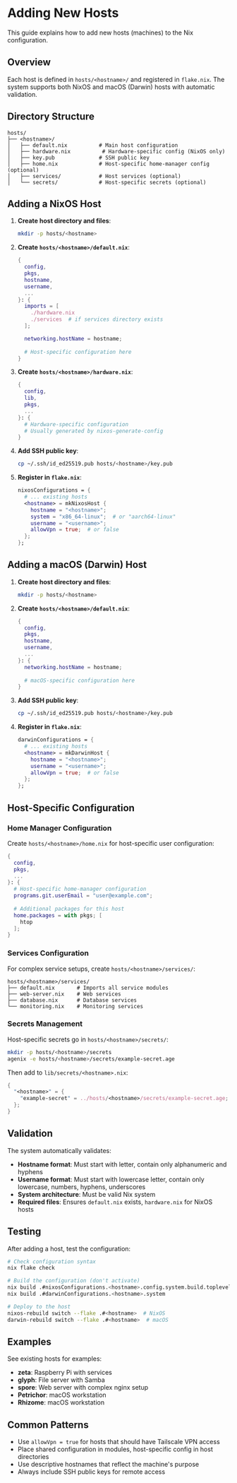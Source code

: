 # Adding New Hosts

This guide explains how to add new hosts (machines) to the Nix configuration.

## Overview

Each host is defined in `hosts/<hostname>/` and registered in `flake.nix`. The system supports both NixOS and macOS (Darwin) hosts with automatic validation.

## Directory Structure

```
hosts/
├── <hostname>/
│   ├── default.nix          # Main host configuration
│   ├── hardware.nix          # Hardware-specific config (NixOS only)
│   ├── key.pub              # SSH public key
│   ├── home.nix             # Host-specific home-manager config (optional)
│   ├── services/            # Host services (optional)
│   └── secrets/             # Host-specific secrets (optional)
```

## Adding a NixOS Host

1. **Create host directory and files**:
   ```bash
   mkdir -p hosts/<hostname>
   ```

2. **Create `hosts/<hostname>/default.nix`**:
   ```nix
   {
     config,
     pkgs,
     hostname,
     username,
     ...
   }: {
     imports = [
       ./hardware.nix
       ./services  # if services directory exists
     ];

     networking.hostName = hostname;
     
     # Host-specific configuration here
   }
   ```

3. **Create `hosts/<hostname>/hardware.nix`**:
   ```nix
   {
     config,
     lib,
     pkgs,
     ...
   }: {
     # Hardware-specific configuration
     # Usually generated by nixos-generate-config
   }
   ```

4. **Add SSH public key**:
   ```bash
   cp ~/.ssh/id_ed25519.pub hosts/<hostname>/key.pub
   ```

5. **Register in `flake.nix`**:
   ```nix
   nixosConfigurations = {
     # ... existing hosts
     <hostname> = mkNixosHost {
       hostname = "<hostname>";
       system = "x86_64-linux";  # or "aarch64-linux"
       username = "<username>";
       allowVpn = true;  # or false
     };
   };
   ```

## Adding a macOS (Darwin) Host

1. **Create host directory and files**:
   ```bash
   mkdir -p hosts/<hostname>
   ```

2. **Create `hosts/<hostname>/default.nix`**:
   ```nix
   {
     config,
     pkgs,
     hostname,
     username,
     ...
   }: {
     networking.hostName = hostname;
     
     # macOS-specific configuration here
   }
   ```

3. **Add SSH public key**:
   ```bash
   cp ~/.ssh/id_ed25519.pub hosts/<hostname>/key.pub
   ```

4. **Register in `flake.nix`**:
   ```nix
   darwinConfigurations = {
     # ... existing hosts
     <hostname> = mkDarwinHost {
       hostname = "<hostname>";
       username = "<username>";
       allowVpn = true;  # or false
     };
   };
   ```

## Host-Specific Configuration

### Home Manager Configuration

Create `hosts/<hostname>/home.nix` for host-specific user configuration:

```nix
{
  config,
  pkgs,
  ...
}: {
  # Host-specific home-manager configuration
  programs.git.userEmail = "user@example.com";
  
  # Additional packages for this host
  home.packages = with pkgs; [
    htop
  ];
}
```

### Services Configuration

For complex service setups, create `hosts/<hostname>/services/`:

```
hosts/<hostname>/services/
├── default.nix       # Imports all service modules
├── web-server.nix    # Web services
├── database.nix      # Database services
└── monitoring.nix    # Monitoring services
```

### Secrets Management

Host-specific secrets go in `hosts/<hostname>/secrets/`:

```bash
mkdir -p hosts/<hostname>/secrets
agenix -e hosts/<hostname>/secrets/example-secret.age
```

Then add to `lib/secrets/<hostname>.nix`:

```nix
{
  "<hostname>" = {
    "example-secret" = ../hosts/<hostname>/secrets/example-secret.age;
  };
}
```

## Validation

The system automatically validates:

- **Hostname format**: Must start with letter, contain only alphanumeric and hyphens
- **Username format**: Must start with lowercase letter, contain only lowercase, numbers, hyphens, underscores
- **System architecture**: Must be valid Nix system
- **Required files**: Ensures `default.nix` exists, `hardware.nix` for NixOS hosts

## Testing

After adding a host, test the configuration:

```bash
# Check configuration syntax
nix flake check

# Build the configuration (don't activate)
nix build .#nixosConfigurations.<hostname>.config.system.build.toplevel  # NixOS
nix build .#darwinConfigurations.<hostname>.system                        # macOS

# Deploy to the host
nixos-rebuild switch --flake .#<hostname>  # NixOS
darwin-rebuild switch --flake .#<hostname>  # macOS
```

## Examples

See existing hosts for examples:
- **zeta**: Raspberry Pi with services
- **glyph**: File server with Samba
- **spore**: Web server with complex nginx setup
- **Petrichor**: macOS workstation
- **Rhizome**: macOS workstation

## Common Patterns

- Use `allowVpn = true` for hosts that should have Tailscale VPN access
- Place shared configuration in modules, host-specific config in host directories
- Use descriptive hostnames that reflect the machine's purpose
- Always include SSH public keys for remote access